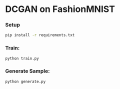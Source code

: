# DCGAN on FashionMNIST

### Setup
```bash
pip install -r requirements.txt
```
### Train:
```bash
python train.py
```
### Generate  Sample:
```bash
python generate.py
```

